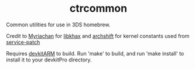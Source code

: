 <b><center>ctrcommon</center></b>
==========

Common utilities for use in 3DS homebrew.

Credit to [Myriachan](https://github.com/Myriachan/) for [libkhax](https://github.com/Myriachan/libkhax/) and [archshift](https://github.com/archshift/) for kernel constants used from [service-patch](https://github.com/archshift/service-patch)

Requires [devkitARM](http://sourceforge.net/projects/devkitpro/files/devkitARM/) to build. Run 'make' to build, and run 'make install' to install it to your devkitPro directory.
